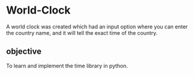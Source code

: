 # World-Clock
A world clock was created which had an input option where you can enter the country name, and it will tell the exact time of the country.

## objective
To learn and implement the time library in python.
